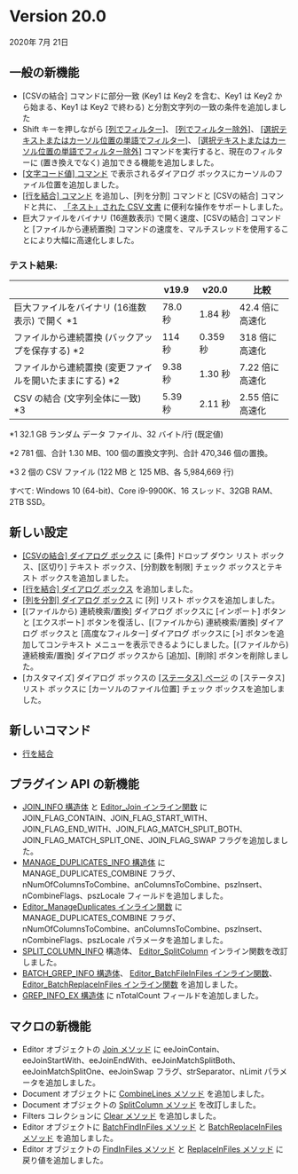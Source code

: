 # Version 20.0

2020年 7月 21日

## 一般の新機能

- \[CSVの結合\] コマンドに部分一致 (Key1 は Key2 を含む、Key1 は Key2 から始まる、Key1 は Key2 で終わる) と分割文字列の一致の条件を追加しました
- Shift キーを押しながら [\[列でフィルター\]](../cmd/edit/filter_column)、 [\[列でフィルター除外\]](../cmd/edit/filter_out_column)、 [\[選択テキストまたはカーソル位置の単語でフィルター\]](../cmd/edit/filter_word)、 [\[選択テキストまたはカーソル位置の単語でフィルター除外\]](../cmd/edit/filter_out_word) コマンドを実行すると、現在のフィルターに (置き換えでなく) 追加できる機能を追加しました。
- [\[文字コード値\] コマンド](../cmd/view/watch_char_code) で表示されるダイアログ ボックスにカーソルのファイル位置を追加しました。
- [\[行を結合\] コマンド](../cmd/csv/combine_lines) を追加し、\[列を分割\] コマンドと \[CSVの結合\] コマンドと共に、 [「ネスト」された CSV 文書](https://jp.emeditor.com/text-editor-features/more-features/nested-csv/) に便利な操作をサポートしました。
- 巨大ファイルをバイナリ (16進数表示) で開く速度、\[CSVの結合\] コマンドと \[ファイルから連続置換\] コマンドの速度を、マルチスレッドを使用することにより大幅に高速化しました。

### テスト結果:

|  | v19.9 | v20.0 | 比較 |
| --- | --- | --- | --- |
| 巨大ファイルをバイナリ (16進数表示) で開く \*1 | 78.0 秒 | 1.84 秒 | 42.4 倍に高速化 |
| ファイルから連続置換 (バックアップを保存する) \*2 | 114 秒 | 0.359 秒 | 318 倍に高速化 |
| ファイルから連続置換 (変更ファイルを開いたままにする) \*2 | 9.38 秒 | 1.30 秒 | 7.22 倍に高速化 |
| CSV の結合 (文字列全体に一致) \*3 | 5.39 秒 | 2.11 秒 | 2.55 倍に高速化 |

\*1 32.1 GB ランダム データ ファイル、32 バイト/行 (既定値)

\*2 781 個、合計 1.30 MB、100 個の置換文字列、合計 470,346 個の置換。

\*3 2 個の CSV ファイル (122 MB と 125 MB、各 5,984,669 行)

すべて: Windows 10 (64-bit)、Core i9-9900K、16 スレッド、32GB RAM、2TB SSD。

## 新しい設定

- [\[CSVの結合\] ダイアログ ボックス](../dlg/join_csv/index) に \[条件\] ドロップ ダウン リスト ボックス、\[区切り\] テキスト ボックス、\[分割数を制限\] チェック ボックスとテキスト ボックスを追加しました。
- [\[行を結合\] ダイアログ ボックス](../dlg/combine_lines/index) を追加しました。
- [\[列を分割\] ダイアログ ボックス](../dlg/split_column/index) に \[列\] リスト ボックスを追加しました。
- \[(ファイルから) 連続検索/置換\] ダイアログ ボックスに \[インポート\] ボタンと \[エクスポート\] ボタンを復活し、\[(ファイルから) 連続検索/置換\] ダイアログ ボックスと \[高度なフィルター\] ダイアログ ボックスに \[>\] ボタンを追加してコンテキスト メニューを表示できるようにしました。\[(ファイルから) 連続検索/置換\] ダイアログ ボックスから \[追加\]、\[削除\] ボタンを削除しました。
- \[カスタマイズ\] ダイアログ ボックスの [\[ステータス\] ページ](../dlg/customize/status/index) の \[ステータス\] リスト ボックスに \[カーソルのファイル位置\] チェック ボックスを追加しました。

## 新しいコマンド

- [行を結合](../cmd/csv/combine_lines)

## プラグイン API の新機能

- [JOIN\_INFO 構造体](../plugin/structure/join_info) と [Editor\_Join インライン関数](../plugin/macro/editor_join) に JOIN\_FLAG\_CONTAIN、JOIN\_FLAG\_START\_WITH、JOIN\_FLAG\_END\_WITH、JOIN\_FLAG\_MATCH\_SPLIT\_BOTH、JOIN\_FLAG\_MATCH\_SPLIT\_ONE、JOIN\_FLAG\_SWAP フラグを追加しました。
- [MANAGE\_DUPLICATES\_INFO 構造体](../plugin/structure/manage_duplicates_info) に MANAGE\_DUPLICATES\_COMBINE フラグ、nNumOfColumnsToCombine、anColumnsToCombine、pszInsert、nCombineFlags、pszLocale フィールドを追加しました。
- [Editor\_ManageDuplicates インライン関数](../plugin/macro/editor_manageduplicates) に MANAGE\_DUPLICATES\_COMBINE フラグ、nNumOfColumnsToCombine、anColumnsToCombine、pszInsert、nCombineFlags、pszLocale パラメータを追加しました。
- [SPLIT\_COLUMN\_INFO](../plugin/structure/split_column_info) 構造体、 [Editor\_SplitColumn](../plugin/macro/editor_splitcolumn) インライン関数を改訂しました。
- [BATCH\_GREP\_INFO 構造体](../plugin/structure/batch_grep_info)、 [Editor\_BatchFileInFiles インライン関数](../plugin/macro/editor_batchfindinfiles)、 [Editor\_BatchReplaceInFiles インライン関数](../plugin/macro/editor_batchreplaceinfiles) を追加しました。
- [GREP\_INFO\_EX 構造体](../plugin/structure/grep_info_ex) に nTotalCount フィールドを追加しました。

## マクロの新機能

- Editor オブジェクトの [Join メソッド](../macro/editor/join) に eeJoinContain、eeJoinStartWith、eeJoinEndWith、eeJoinMatchSplitBoth、eeJoinMatchSplitOne、eeJoinSwap フラグ、strSeparator、nLimit パラメータを追加しました。
- Document オブジェクトに [CombineLines メソッド](../macro/document/combine_lines) を追加しました。
- Document オブジェクトの [SplitColumn メソッド](../macro/document/split_column) を改訂しました。
- Filters コレクションに [Clear メソッド](../macro/filters/clear) を追加しました。
- Editor オブジェクトに [BatchFindInFiles メソッド](../macro/editor/editor_batchfindinfiles) と [BatchReplaceInFiles メソッド](../macro/editor/editor_batchreplaceinfiles) を追加しました。
- Editor オブジェクトの [FindInFiles メソッド](../macro/editor/editor_findinfiles) と [ReplaceInFiles メソッド](../macro/editor/editor_replaceinfiles) に戻り値を追加しました。
